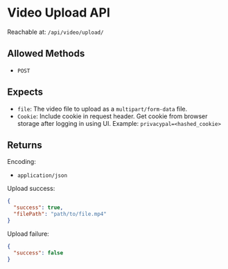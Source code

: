 # Video Upload API

Reachable at: `/api/video/upload/`

## Allowed Methods

- `POST`

## Expects

- `file`: The video file to upload as a `multipart/form-data` file.
- `Cookie`: Include cookie in request header. Get cookie from browser storage after logging in using UI. Example: `privacypal=<hashed_cookie>`

## Returns

Encoding:

- `application/json`

Upload success:

```json
{
  "success": true,
  "filePath": "path/to/file.mp4"
}
```

Upload failure:

```json
{
  "success": false
}
```

